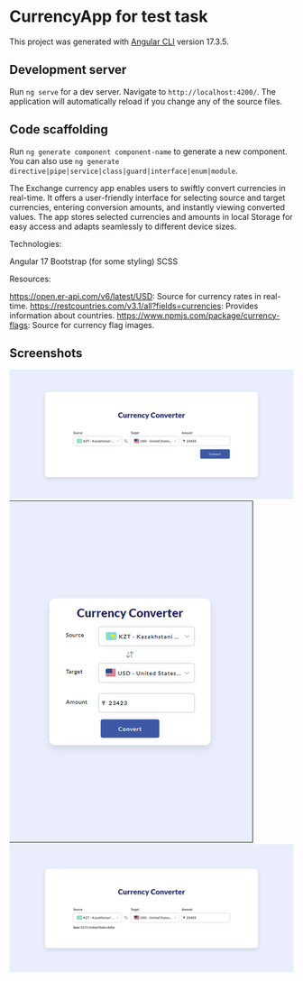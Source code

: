 # CurrencyApp for test task

This project was generated with [Angular CLI](https://github.com/angular/angular-cli) version 17.3.5.

## Development server

Run `ng serve` for a dev server. Navigate to `http://localhost:4200/`. The application will automatically reload if you change any of the source files.

## Code scaffolding

Run `ng generate component component-name` to generate a new component. You can also use `ng generate directive|pipe|service|class|guard|interface|enum|module`.

The Exchange currency  app enables users to swiftly convert currencies in real-time. It offers a user-friendly interface for selecting source and target currencies, entering conversion amounts, and instantly viewing converted values. The app stores selected currencies and amounts in local Storage for easy access and adapts seamlessly to different device sizes.

Technologies:

Angular 17
Bootstrap (for some styling)
SCSS


Resources:

https://open.er-api.com/v6/latest/USD: Source for currency rates in real-time.
https://restcountries.com/v3.1/all?fields=currencies: Provides information about countries.
https://www.npmjs.com/package/currency-flags: Source for currency flag images.

## Screenshots

<img src="/screen_web.png" alt="Exchange"/>

<img src="/screen_mobile.png" alt="Exchange"/>

<img src="/screen_result.png" alt="Exchange"/>
